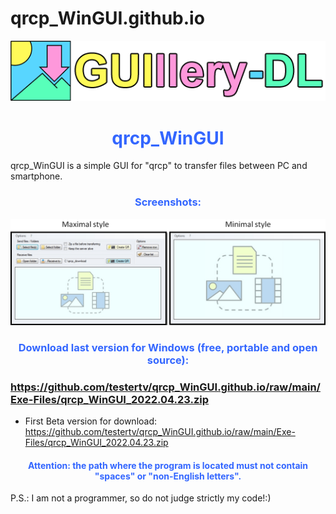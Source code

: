 # qrcp_WinGUI.github.io

<a href="https://github.com/testertv/tpdne.github.io"><img src="https://raw.githubusercontent.com/testertv/guillery-dl.github.io/main/title.png?raw=true" alt="test-pattern-152459-1280" border="0"></a>
<h1 style="text-align: center;"><span style="color: #3366ff;"><strong>qrcp_WinGUI</strong></span></h1>
qrcp_WinGUI is a simple GUI for "qrcp" to transfer files between PC and smartphone.


<h3 style="text-align: center;"><span style="color: #3366ff;"><strong>Screenshots:</strong></span></h3>
<a href="https://github.com/testertv/tpdne.github.io"><img src="https://raw.githubusercontent.com/testertv/qrcp_WinGUI.github.io/main/Imgs/scr1.jpg?raw=true" alt="test-pattern-152459-1280" border="0"></a>


<h3 style="text-align: center;"><span style="color: #3366ff;"><strong>Download last version for Windows (free, portable and open source):</strong></span></h3>
<h3><span style="text-decoration: underline;"><strong>https://github.com/testertv/qrcp_WinGUI.github.io/raw/main/Exe-Files/qrcp_WinGUI_2022.04.23.zip</strong></span></h3>

- First Beta version for download: https://github.com/testertv/qrcp_WinGUI.github.io/raw/main/Exe-Files/qrcp_WinGUI_2022.04.23.zip

<h4 style="text-align: center;"><span style="color: #3366ff;"><strong>Attention: the path where the program is located must not contain "spaces" or "non-English letters".</strong></span></h4>




P.S.: I am not a programmer, so do not judge strictly my code!:)
